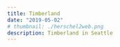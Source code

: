 ```yaml
---
title: Timberland
date: "2019-05-02"
# thumbnail: ./herschel2web.png
description: Timberland in Seattle
---
```

